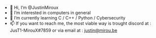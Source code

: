- 👋 Hi, I’m @JustinMiroux
- 👀 I’m interested in computers in general
- 🌱 I’m currently learning C / C++ / Python / Cybersecurity
- 📫 If you want to reach me, the most viable way is trought discord at : JusT1-MirouX#7859 or via email at : justin@mirou.be

<!---
JustinMiroux/JustinMiroux is a ✨ special ✨ repository because its `README.md` (this file) appears on your GitHub profile.
You can click the Preview link to take a look at your changes.
--->
